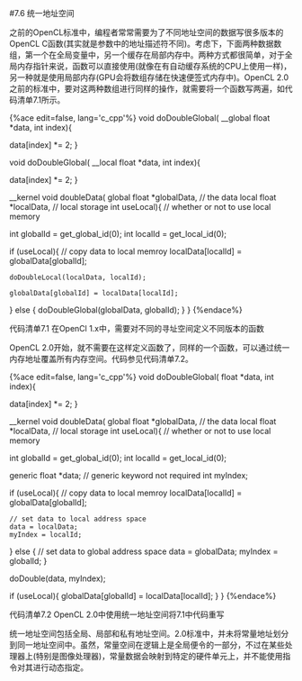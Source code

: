 #7.6 统一地址空间

之前的OpenCL标准中，编程者常常需要为了不同地址空间的数据写很多版本的OpenCL C函数(其实就是参数中的地址描述符不同)。考虑下，下面两种数据数组，第一个在全局变量中，另一个缓存在局部内存中。两种方式都很简单，对于全局内存指针来说，函数可以直接使用(就像在有自动缓存系统的CPU上使用一样)，另一种就是使用局部内存(GPU会将数组存储在快速便签式内存中)。OpenCL 2.0之前的标准中，要对这两种数组进行同样的操作，就需要将一个函数写两遍，如代码清单7.1所示。

{%ace edit=false, lang='c_cpp'%}
void doDoubleGlobal(
  __global float *data,
  int index){

  data[index] *= 2;
}

void doDoubleGlobal(
  __local float *data,
  int index){

  data[index] *= 2;
}

__kernel
void doubleData(
  global float *globalData, // the data
  local float *localData, // local storage
  int useLocal){ // whether or not to use local memory

  int globalId = get_global_id(0);
  int localId = get_local_id(0);
  
  if (useLocal){
    // copy data to local memroy
    localData[localId] = globalData[globalId];
    
    doDoubleLocal(localData, localId);
    
    globalData[globalId] = localData[localId];
  } else {
    doDoubleGlobal(globalData, globalId);
  }
}
{%endace%}

代码清单7.1 在OpenCl 1.x中，需要对不同的寻址空间定义不同版本的函数

OpenCL 2.0开始，就不需要在这样定义函数了，同样的一个函数，可以通过统一内存地址覆盖所有内存空间。代码参见代码清单7.2。

{%ace edit=false, lang='c_cpp'%}
void doDoubleGlobal(
  float *data,
  int index){

  data[index] *= 2;
}

__kernel
void doubleData(
  global float *globalData, // the data
  local float *localData, // local storage
  int useLocal){ // whether or not to use local memory

  int globalId = get_global_id(0);
  int localId = get_local_id(0);
  
  generic float *data; // generic keyword not required
  int myIndex;
  
  if (useLocal){
    // copy data to local memroy
    localData[localId] = globalData[globalId];
    
    // set data to local address space
    data = localData;
    myIndex = localId;
  } else {
    // set data to global address space
    data = globalData;
    myIndex = globalId;
  }
  
  doDouble(data, myIndex);
  
  if (useLocal){
    globalData[globalId] = localData[localId];
  }
}
{%endace%}

代码清单7.2 OpenCL 2.0中使用统一地址空间将7.1中代码重写

统一地址空间包括全局、局部和私有地址空间。2.0标准中，并未将常量地址划分到同一地址空间中。虽然，常量空间在逻辑上是全局便令的一部分，不过在某些处理器上(特别是图像处理器)，常量数据会映射到特定的硬件单元上，并不能使用指令对其进行动态指定。



